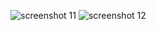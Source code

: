 ![screenshot 11](https://user-images.githubusercontent.com/23046642/37557829-84e1d05c-2a30-11e8-8810-b0911de4f9f8.png)
![screenshot 12](https://user-images.githubusercontent.com/23046642/37557832-8ccb96b8-2a30-11e8-9266-209cc5c0b656.png)
